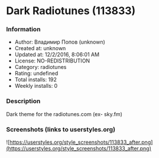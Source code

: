 # Dark Radiotunes (113833)

### Information
- Author: Владимир Попов (unknown)
- Created at: unknown
- Updated at: 12/2/2016, 8:06:01 AM
- License: NO-REDISTRIBUTION
- Category: radiotunes
- Rating: undefined
- Total installs: 192
- Weekly installs: 0


### Description
Dark theme for the radiotunes.com (ex- sky.fm)


### Screenshots (links to userstyles.org)
![https://userstyles.org/style_screenshots/113833_after.png](https://userstyles.org/style_screenshots/113833_after.png)


